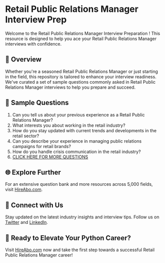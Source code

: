 # Retail Public Relations Manager Interview Prep

Welcome to the Retail Public Relations Manager Interview Preparation ! This resource is designed to help you ace your Retail Public Relations Manager interviews with confidence.

## 🚀 Overview

Whether you're a seasoned Retail Public Relations Manager or just starting in the field, this repository is tailored to enhance your interview readiness. We've curated a set of sample questions commonly asked in Retail Public Relations Manager interviews to help you prepare and succeed.

## 📝 Sample Questions

1. Can you tell us about your previous experience as a Retail Public Relations Manager?
2. What interests you about working in the retail industry?
3. How do you stay updated with current trends and developments in the retail sector?
4. Can you describe your experience in managing public relations campaigns for retail brands?
5. How do you handle crisis communication in the retail industry?
6. [CLICK HERE FOR MORE QUESTIONS](https://hireabo.com/job/22_0_39/Retail%20Public%20Relations%20Manager)

## 🌐 Explore Further

For an extensive question bank and more resources across 5,000 fields, visit [HireAbo.com](https://www.hireabo.com).

## 📱 Connect with Us

Stay updated on the latest industry insights and interview tips. Follow us on [Twitter](https://twitter.com/hireabo) and [LinkedIn](https://www.linkedin.com/in/hire-abo-3609972a8/).

## 🚀 Ready to Elevate Your Python Career?

Visit [HireAbo.com](https://www.hireabo.com) now and take the first step towards a successful Retail Public Relations Manager career!